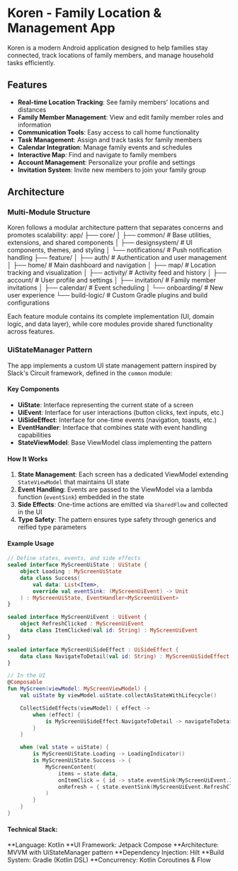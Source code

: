 # Koren - Family Location & Management App

Koren is a modern Android application designed to help families stay connected, track locations of family members, and manage household tasks efficiently.

## Features

- **Real-time Location Tracking**: See family members' locations and distances
- **Family Member Management**: View and edit family member roles and information
- **Communication Tools**: Easy access to call home functionality
- **Task Management**: Assign and track tasks for family members
- **Calendar Integration**: Manage family events and schedules
- **Interactive Map**: Find and navigate to family members
- **Account Management**: Personalize your profile and settings
- **Invitation System**: Invite new members to join your family group

## Architecture

### Multi-Module Structure

Koren follows a modular architecture pattern that separates concerns and promotes scalability:
app/
├── core/
│   ├── common/         # Base utilities, extensions, and shared components
│   ├── designsystem/ # UI components, themes, and styling
│   └── notifications/ # Push notification handling
├── feature/
│   ├── auth/           # Authentication and user management
│   ├── home/           # Main dashboard and navigation
│   ├── map/            # Location tracking and visualization
│   ├── activity/       # Activity feed and history
│   ├── account/        # User profile and settings
│   ├── invitation/     # Family member invitations
│   ├── calendar/       # Event scheduling
│   └── onboarding/     # New user experience
└── build-logic/      # Custom Gradle plugins and build configurations

Each feature module contains its complete implementation (UI, domain logic, and data layer), while core modules provide shared functionality across features.

### UiStateManager Pattern

The app implements a custom UI state management pattern inspired by Slack's Circuit framework, defined in the `common` module:

#### Key Components

- **UiState**: Interface representing the current state of a screen
- **UiEvent**: Interface for user interactions (button clicks, text inputs, etc.)
- **UiSideEffect**: Interface for one-time events (navigation, toasts, etc.)
- **EventHandler**: Interface that combines state with event handling capabilities
- **StateViewModel**: Base ViewModel class implementing the pattern

#### How It Works

1. **State Management**: Each screen has a dedicated ViewModel extending `StateViewModel` that maintains UI state
2. **Event Handling**: Events are passed to the ViewModel via a lambda function (`eventSink`) embedded in the state
3. **Side Effects**: One-time actions are emitted via `SharedFlow` and collected in the UI
4. **Type Safety**: The pattern ensures type safety through generics and reified type parameters

#### Example Usage

```kotlin
// Define states, events, and side effects
sealed interface MyScreenUiState : UiState {
    object Loading : MyScreenUiState
    data class Success(
        val data: List<Item>,
        override val eventSink: (MyScreenUiEvent) -> Unit
    ) : MyScreenUiState, EventHandler<MyScreenUiEvent>
}

sealed interface MyScreenUiEvent : UiEvent {
    object RefreshClicked : MyScreenUiEvent
    data class ItemClicked(val id: String) : MyScreenUiEvent
}

sealed interface MyScreenUiSideEffect : UiSideEffect {
    data class NavigateToDetail(val id: String) : MyScreenUiSideEffect
}

// In the UI
@Composable
fun MyScreen(viewModel: MyScreenViewModel) {
    val uiState by viewModel.uiState.collectAsStateWithLifecycle()

    CollectSideEffects(viewModel) { effect ->
        when (effect) {
            is MyScreenUiSideEffect.NavigateToDetail -> navigateToDetail(effect.id)
        }
    }

    when (val state = uiState) {
        is MyScreenUiState.Loading -> LoadingIndicator()
        is MyScreenUiState.Success -> {
            MyScreenContent(
                items = state.data,
                onItemClick = { id -> state.eventSink(MyScreenUiEvent.ItemClicked(id)) },
                onRefresh = { state.eventSink(MyScreenUiEvent.RefreshClicked) }
            )
        }
    }
}
```

####  Technical Stack:
  **Language: Kotlin
  **UI Framework: Jetpack Compose
  **Architecture: MVVM with UiStateManager pattern
  **Dependency Injection: Hilt
  **Build System: Gradle (Kotlin DSL)
  **Concurrency: Kotlin Coroutines & Flow
